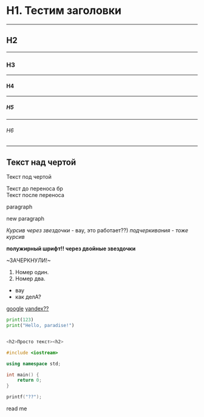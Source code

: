 # H1. Тестим заголовки
---
## H2
---
### H3
---
#### H4
---
##### H5
---
###### H6
---
Текст над чертой
---
Текст под чертой

Текст до переноса бр <br>
Текст после переноса


paragraph


new paragraph

*Курсив через звездочки* - вау, это работает??)
_подчеркивания - тоже курсив_

**полужирный шрифт!! через двойные звездочки**


~ЗАЧЕРКНУЛИ!~


1. Номер один.
2. Номер два.


* вау
* как делА?


[google](https://www.google.com/)
[yandex??](https://yandex.ru "Yandex :)")


```Python
print(123)
print("Hello, paradise!")
```
```C++

<h2>Просто текст><h2>

#include <iostream>

using namespace std;

int main() {
	return 0;
}
```

```C
printf("??");
```

read
me